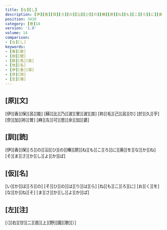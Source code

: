 ```yaml
---
title: [な][し]
description: [伊][香][保][ろ][の][沿][ひ][の][榛][原][ね][も][こ][ろ][に][奥][を][な][か][ね][そ][ま][さ][か][し][よ][か][ば]
position: 3410
category: [巻]14
version: '1.0'
volume: 14
comparison:
- [な][し]
keywords:
- [東][歌]
- [相][聞]
- [群][馬][県]
- [地][名]
- [伊][香][保]
- [序][詞]
- [恋][情]
---
```


## [原][文]

[伊][香][保][呂][能] [蘇][比][乃][波][里][波][良] [祢][毛][己][呂][尓] [於][久][乎][奈][加][祢][曽] [麻][左][可][思][余][加][婆]

## [訓][読]

[伊][香][保][ろ][の][沿][ひ][の][榛][原][ね][も][こ][ろ][に][奥][を][な][か][ね][そ][ま][さ][か][し][よ][か][ば]

## [仮][名]

[い][か][ほ][ろ][の] [そ][ひ][の][は][り][は][ら] [ね][も][こ][ろ][に] [お][く][を][な][か][ね][そ] [ま][さ][か][し][よ][か][ば]

## [左][注]

[（][右][廿][二][首][上][野][國][歌][）]
